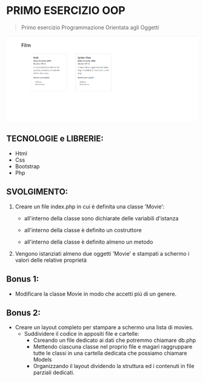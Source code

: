 # PRIMO ESERCIZIO OOP

> Primo esercizio Programmazione Orientata agli Oggetti

![Screenshot](./Screenshot_1.png)

## TECNOLOGIE e LIBRERIE:

- Html
- Css
- Bootstrap
- Php

## SVOLGIMENTO:

1. Creare un file index.php in cui è definita una classe 'Movie':

   - all'interno della classe sono dichiarate delle variabili d'istanza

   - all'interno della classe è definito un costruttore

   - all'interno della classe è definito almeno un metodo

2. Vengono istanziati almeno due oggetti 'Movie' e stampati a schermo i valori delle relative proprietà

## Bonus 1:

- Modificare la classe Movie in modo che accetti piú di un genere.

## Bonus 2:

- Creare un layout completo per stampare a schermo una lista di movies.
  - Suddividere il codice in appositi file e cartelle:
    - Csreando un file dedicato ai dati che potremmo chiamare db.php
    - Mettendo ciascuna classe nel proprio file e magari raggruppare tutte le classi in una cartella dedicata che possiamo chiamare Models
    - Organizzando il layout dividendo la struttura ed i contenuti in file parziali dedicati.
